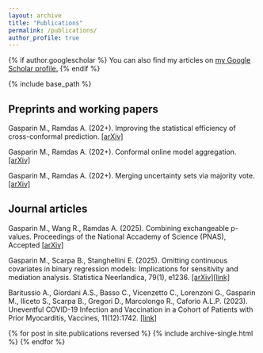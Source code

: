 ```yaml
---
layout: archive
title: "Publications"
permalink: /publications/
author_profile: true
---
```


{% if author.googlescholar %}
  You can also find my articles on <u><a href="{{author.googlescholar}}">my Google Scholar profile</a>.</u>
{% endif %}

{% include base_path %}

## Preprints and working papers

Gasparin M., Ramdas A. (202+). Improving the statistical efficiency of cross-conformal prediction. [[arXiv]](https://arxiv.org/abs/2503.01495)

Gasparin M., Ramdas A. (202+). Conformal online model aggregation. [[arXiv]](https://arxiv.org/abs/2403.15527)

Gasparin M., Ramdas A. (202+). Merging uncertainty sets via majority vote. [[arXiv]](https://arxiv.org/abs/2401.09379)


## Journal articles
Gasparin M., Wang R., Ramdas A. (2025). Combining exchangeable p-values. Proceedings of the National Accademy of Science (PNAS), Accepted [[arXiv]](https://arxiv.org/abs/2404.03484)

Gasparin M., Scarpa B., Stanghellini E. (2025). Omitting continuous covariates in binary regression models: Implications for sensitivity and mediation analysis. Statistica Neerlandica, 79(1), e1236. [[arXiv]](https://arxiv.org/abs/2306.09969)[[link]](https://onlinelibrary.wiley.com/doi/full/10.1111/stan.12369)

Baritussio A., Giordani A.S., Basso C., Vicenzetto C., Lorenzoni G., Gasparin M., Iliceto S., Scarpa B., Gregori D., Marcolongo R., Caforio A.L.P. (2023). Uneventful COVID-19 Infection and Vaccination in a Cohort of Patients with Prior Myocarditis, Vaccines, 11(12):1742. [[link]](https://www.mdpi.com/2076-393X/11/12/1742)

{% for post in site.publications reversed %}
  {% include archive-single.html %}
{% endfor %}
